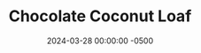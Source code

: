 ---
layout: post
title:  "Chocolate Coconut Loaf"
date:   2024-03-28 00:00:00 -0500
categories:
- Recipes
- Bread
permalink: /recipes/chocolate-coconut-bread
image: /assets/Food/Bread/Chocolate Coconut Bread/choc-coconut-bread-cover.jpg
ing: choccoconutbread-ing
facts: choccoconutbread-facts
Prep: 15
Rest: 
Cook: 45
Source1: https://alldayidreamaboutfood.com/easy-coconut-flour-bread/#recipe
Source2: 
tags: 
- coconut flour
- gluten free
- grain free
- keto
- protein powder
- whey
- unsweetened applesauce
- shredded cheese
- mozzarella
- low moisture part skim
- chocolate protein powder
- chocolate whey
- vanilla extract
Description: This is a spin on my coconut flour loaf that I made a few days ago, that I instead wanted to make into a sweet bread. I've opted for chocolate protein powder here instead of unflavored, as well as removed the garlic and cut down the salt. Yes you read this right, there's still cheese! Trust me, it still tastes great, and the cheese is very helpful in developing the structure of the bread.  For the original, check out the link below<br><p><a href="coconut-bread">Gluten and Grain Free Coconut Bread</a></p>
Instructions: 
- Preheat oven to 350F, and line a 9x5" pan with parchment paper<br><br>

- In a large bowl, whisk together the dry ingredients - coconut flour, whey, baking powder, and salt. Make sure everything is fully mixed and there are no clumps of baking powder.  I've used chocolate protein powder here, but vanilla or unflavored would work as well.  If using unflavored, you can add your own sweetener to taste<br><br>

- In a separate bowl, beat together the eggs, vanilla, water, applesauce, and mozzarella cheese.  A mashed overripe banana would work great here in place of applesauce.  Just make sure the banana is fully mashed (or blended would be better)<br><br>
- <center><img src="/assets/Food/Bread/Chocolate Coconut Bread/choc-coconut-bread-3.jpg" alt="" class="instruction-image"></center><br>

- Pour the wet into the dry, and mix until well combined. If the batter is too thick, add water 1 tbsp at a time. The batter should be thick but scoopable.  Transfer to your prepared bread pan<br><br>
- <center><img src="/assets/Food/Bread/Chocolate Coconut Bread/choc-coconut-bread-4.jpg" alt="" class="instruction-image"></center><br>

- Bake at 350F for about 40-45 minutes, until the top is just firm to the touch.  A toothpick should come out totally clean, and the internal temperature should register about 205F<br><br>

- Remove from the oven, and let cool in the pan for 30 minutes. Transfer to a wire rack in the fridge to totally cool before slicing<br><br>
- <center><img src="/assets/Food/Bread/Chocolate Coconut Bread/choc-coconut-bread-6.jpg" alt="" class="instruction-image"></center><br>

- Add slices to a large Ziploc bag, and store in the freezer
---